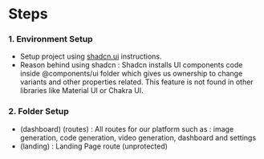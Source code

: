 # Steps

### 1. Environment Setup

- Setup project using [shadcn.ui](https://ui.shadcn.com/docs/installation/next) instructions.
- Reason behind using shadcn : Shadcn installs UI components code inside @components/ui folder which gives us ownership to change variants and other properties related. This feature is not found in other libraries like Material UI or Chakra UI.

### 2. Folder Setup

- (dashboard) (routes) : All routes for our platform such as : image generation, code generation, video generation, dashboard and settings
- (landing) : Landing Page route (unprotected)
